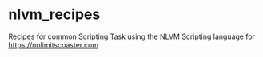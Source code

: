 # nlvm_recipes
Recipes for common Scripting Task using the NLVM Scripting language for https://nolimitscoaster.com
